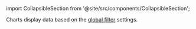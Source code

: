 import CollapsibleSection from '@site/src/components/CollapsibleSection';

Charts display data based on the [global filter](https://docs.cognigy.com/insights/global-filters/) settings.
